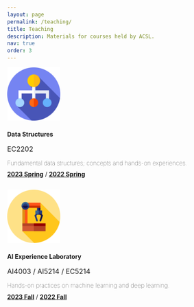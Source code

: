 ```yaml
---
layout: page
permalink: /teaching/
title: Teaching
description: Materials for courses held by ACSL.
nav: true
order: 3
---
```


<div class="grid-item">
    <!-- news contents -->
    <div class="row justify-content-center">
        <div class="card" style="width: 95%; margin-bottom: 2em;">
            <div class="card-body" style="margin-bottom: 1em;">
                <img class="float-right" style="max-height: 124px; width: auto;" src="/assets/img/ds.png" />
                <h4 class="card-title" style="margin-bottom: 0.15em;">Data Structures</h4>
                <p class="card-text" style="margin-bottom: 0.7em; font-size: medium">EC2202</p>
                <p style="margin-bottom: 0.7em; font-weight: lighter">Fundamental data structures; concepts and hands-on experiences.</p>
                <a href="./datastruct23sp"><b>2023 Spring</b></a> / <a href="./datastruct22sp"><b>2022 Spring</b></a>
            </div>
        </div>
        <div class="card" style="width: 95%; margin-bottom: 2em;">
            <div class="card-body" style="margin-bottom: 1em;">
                <img class="float-right" style="max-height: 124px; width: auto;" src="/assets/img/aiexplab.png" />
                <h4 class="card-title" style="margin-bottom: 0.15em;">AI Experience Laboratory</h4>
                <p class="card-text" style="margin-bottom: 0.7em; font-size: medium">AI4003 / AI5214 / EC5214</p>
                <p style="margin-bottom: 0.7em; font-weight: lighter">Hands-on practices on machine learning and deep learning.</p>
                <a href="./aiexplab23fall"><b>2023 Fall</b></a> / <a href="./aiexplab22fall"><b>2022 Fall</b></a>
            </div>
        </div>
    </div>
    <!--
    <div class="row">
        <div class="card" style="width: 90%;">
            <div class="card-body" style="margin-bottom: 1em;">
                <h4 class="card-title">Machine Learning and Deep Learning</h4>
                <h6 class="card-subtitle mb-2 text-muted">AI5213 / EC4213 / ET5402 / CT5303 / FE5402</h6>
                <p class="card-text">Introduction to machine learning and deep learning.</p>
                <a href="./courses/ml2021spring" class="card-link"><b>2021 Spring</b></a>
                <a href="./courses/ml2020fall" class="card-link"><b>2020 Fall</b></a>
                <a href="./courses/ml2019fall" class="card-link"><b>2019 Fall</b></a>
                <a href="./courses/ml2018fall" class="card-link"><b>2018 Fall</b></a>
            </div>
        </div>         
    </div>
    <div class="row" style="margin-top: 2em;">
        <div class="card" style="width: 46%;">
            <div class="card-body" style="margin-bottom: 1em;">
                <h4 class="card-title">Visual Recognition and Reasoning</h4>
                <h6 class="card-subtitle mb-2 text-muted">AI6101 / EC6401</h6>
                <p class="card-text">Read, discuss and code state of the art in visual recognition and reasoning.</p>
                <a href="./courses/vrr2020spring" class="card-link"><b>2020 Spring</b></a>
            </div>
        </div>                            
        <div class="card" style="width: 46%;">
            <div class="card-body" style="margin-bottom: 1em;">
            <h4 class="card-title">Signals and Systems</h4>
            <h6 class="card-subtitle mb-2 text-muted">EC3202 / MC3207</h6>
            <p class="card-text">What is signals, what is systems? How to play with them?</p>
            <a href="./courses/ss2019spring" class="card-link"><b>2019 Spring</b></a>
        </div>
    </div>
    -->
</div>